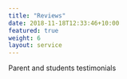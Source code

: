 ```yaml
---
title: "Reviews"
date: 2018-11-18T12:33:46+10:00
featured: true
weight: 6
layout: service
---
```


Parent and students testimonials
